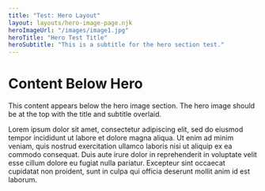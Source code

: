 ```yaml
---
title: "Test: Hero Layout"
layout: layouts/hero-image-page.njk
heroImageUrl: "/images/image1.jpg"
heroTitle: "Hero Test Title"
heroSubtitle: "This is a subtitle for the hero section test."
---
```

# Content Below Hero
This content appears below the hero image section. The hero image should be at the top with the title and subtitle overlaid.

Lorem ipsum dolor sit amet, consectetur adipiscing elit, sed do eiusmod tempor incididunt ut labore et dolore magna aliqua. Ut enim ad minim veniam, quis nostrud exercitation ullamco laboris nisi ut aliquip ex ea commodo consequat. Duis aute irure dolor in reprehenderit in voluptate velit esse cillum dolore eu fugiat nulla pariatur. Excepteur sint occaecat cupidatat non proident, sunt in culpa qui officia deserunt mollit anim id est laborum.
